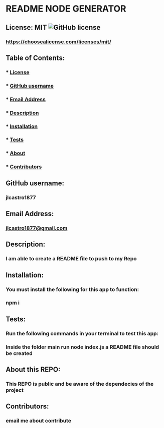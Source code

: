 # README NODE GENERATOR

  ## License: MIT  ![GitHub license](https://img.shields.io/github/license/Naereen/StrapDown.js.svg)
  ### https://choosealicense.com/licenses/mit/

  ## Table of Contents:
  ###  * [License](#askeMeGH)
  ###  * [GitHub username](#askeMeGH)
  ###  * [Email Address](#email)
  ###  * [Description](#description)
  ###  * [Installation](#Installation)
  ###  * [Tests](#tests)
  ###  * [About](#UserInstruction)
  ###  * [Contributors](#Ucontributions)

  ## GitHub username:
  ### jlcastro1877
  
  ## Email Address:
  ### jlcastro1877@gmail.com

  ## Description:
  ### I am able to create a README file to push to my Repo

  ## Installation:
  ### You must install the following for this app to function:
  ### npm i

  ## Tests:
  ### Run the following commands in your terminal to test this app:
  ### Inside the folder main run node index.js a README file should be created

  ## About this REPO:
  ### This REPO is public and be aware of the dependecies of the project

  ## Contributors:
  ### email me about contribute


